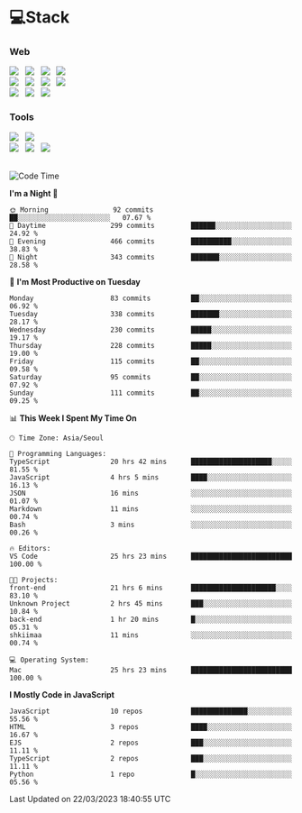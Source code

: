 <h1>💻Stack</h1>
<div>
 <h3>Web</h3>
 <!-- badge : https://shields.io/ -->
 <!-- icon : https://simpleicons.org/?q=Get -->
 <img src="https://img.shields.io/badge/HTML5-e74c3c?style=flat-square&logo=HTML5&logoColor=white"> &nbsp 
 <img src="https://img.shields.io/badge/CSS3-0A84FF?style=flat-square&logo=CSS3&logoColor=white"> &nbsp 
 <img src="https://img.shields.io/badge/JavaScript-FFCD11?style=flat-square&logo=JavaScript&logoColor=white"> &nbsp 
 <img src="https://img.shields.io/badge/TypeScript-3075C0?style=flat-square&logo=TypeScript&logoColor=white">
 <br/>
 <img src="https://img.shields.io/badge/React-00BCF6?style=flat-square&logo=React&logoColor=white"> &nbsp 
 <img src="https://img.shields.io/badge/Redux-764ABC?style=flat-square&logo=Redux&logoColor=white"/> &nbsp 
 <img src="https://img.shields.io/badge/CSS Modules-000000?style=flat-square&logo=CSS Modules&logoColor=white"/> &nbsp 
 <img src="https://img.shields.io/badge/styled%2Dcomponents-DB7093?style=flat-square&logo=styled%2Dcomponents&logoColor=white"/>
 <br/>
 <img src="https://img.shields.io/badge/Node-339933?style=flat-square&logo=Node.js&logoColor=white"> &nbsp 
 <img src="https://img.shields.io/badge/Express-000000?style=flat-square&logo=Express&logoColor=white"/> &nbsp 
 <img src="https://img.shields.io/badge/MongoDB-47A248?style=flat-square&logo=MongoDB&logoColor=white"/>
 
 <h3>Tools</h3>
 <img src="https://img.shields.io/badge/Visual Studio Code-007ACC?style=flat-square&logo=Visual Studio Code&logoColor=white"/> &nbsp 
 <img src="https://img.shields.io/badge/Postman-FF6C37?style=flat-square&logo=Postman&logoColor=white"/> &nbsp
 <br>
 <img src="https://img.shields.io/badge/Adobe Photoshop-31A8FF?style=flat-square&logo=Adobe Photoshop&logoColor=white"/> &nbsp 
 <img src="https://img.shields.io/badge/Adobe Illustrator-FF9A00?style=flat-square&logo=Adobe Illustrator&logoColor=white"/> &nbsp 
 <img src="https://img.shields.io/badge/Figma-F24E1E?style=flat-square&logo=Figma&logoColor=white"/> &nbsp
</div>

<br>

<!--START_SECTION:waka-->
![Code Time](http://img.shields.io/badge/Code%20Time-28%20hrs%2013%20mins-blue)

**I'm a Night 🦉** 

```text
🌞 Morning                92 commits          ██░░░░░░░░░░░░░░░░░░░░░░░   07.67 % 
🌆 Daytime                299 commits         ██████░░░░░░░░░░░░░░░░░░░   24.92 % 
🌃 Evening                466 commits         ██████████░░░░░░░░░░░░░░░   38.83 % 
🌙 Night                  343 commits         ███████░░░░░░░░░░░░░░░░░░   28.58 % 
```
📅 **I'm Most Productive on Tuesday** 

```text
Monday                   83 commits          ██░░░░░░░░░░░░░░░░░░░░░░░   06.92 % 
Tuesday                  338 commits         ███████░░░░░░░░░░░░░░░░░░   28.17 % 
Wednesday                230 commits         █████░░░░░░░░░░░░░░░░░░░░   19.17 % 
Thursday                 228 commits         █████░░░░░░░░░░░░░░░░░░░░   19.00 % 
Friday                   115 commits         ██░░░░░░░░░░░░░░░░░░░░░░░   09.58 % 
Saturday                 95 commits          ██░░░░░░░░░░░░░░░░░░░░░░░   07.92 % 
Sunday                   111 commits         ██░░░░░░░░░░░░░░░░░░░░░░░   09.25 % 
```


📊 **This Week I Spent My Time On** 

```text
🕑︎ Time Zone: Asia/Seoul

💬 Programming Languages: 
TypeScript               20 hrs 42 mins      ████████████████████░░░░░   81.55 % 
JavaScript               4 hrs 5 mins        ████░░░░░░░░░░░░░░░░░░░░░   16.13 % 
JSON                     16 mins             ░░░░░░░░░░░░░░░░░░░░░░░░░   01.07 % 
Markdown                 11 mins             ░░░░░░░░░░░░░░░░░░░░░░░░░   00.74 % 
Bash                     3 mins              ░░░░░░░░░░░░░░░░░░░░░░░░░   00.26 % 

🔥 Editors: 
VS Code                  25 hrs 23 mins      █████████████████████████   100.00 % 

🐱‍💻 Projects: 
front-end                21 hrs 6 mins       █████████████████████░░░░   83.10 % 
Unknown Project          2 hrs 45 mins       ███░░░░░░░░░░░░░░░░░░░░░░   10.84 % 
back-end                 1 hr 20 mins        █░░░░░░░░░░░░░░░░░░░░░░░░   05.31 % 
shkiimaa                 11 mins             ░░░░░░░░░░░░░░░░░░░░░░░░░   00.74 % 

💻 Operating System: 
Mac                      25 hrs 23 mins      █████████████████████████   100.00 % 
```

**I Mostly Code in JavaScript** 

```text
JavaScript               10 repos            ██████████████░░░░░░░░░░░   55.56 % 
HTML                     3 repos             ████░░░░░░░░░░░░░░░░░░░░░   16.67 % 
EJS                      2 repos             ███░░░░░░░░░░░░░░░░░░░░░░   11.11 % 
TypeScript               2 repos             ███░░░░░░░░░░░░░░░░░░░░░░   11.11 % 
Python                   1 repo              █░░░░░░░░░░░░░░░░░░░░░░░░   05.56 % 
```




 Last Updated on 22/03/2023 18:40:55 UTC
<!--END_SECTION:waka-->
